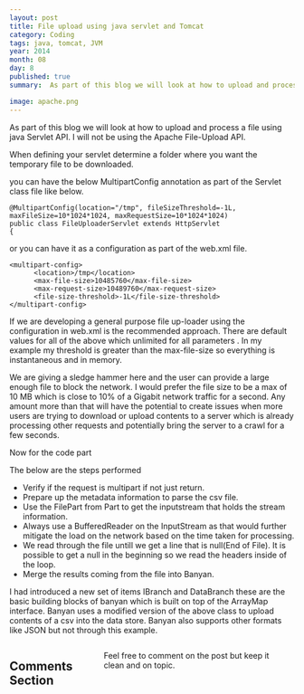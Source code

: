 ```yaml
---
layout: post
title: File upload using java servlet and Tomcat
category: Coding
tags: java, tomcat, JVM
year: 2014
month: 08
day: 8
published: true
summary:  As part of this blog we will look at how to upload and process a file using java Servlet API. I will not be using the Apache File-Upload API.

image: apache.png
---
```

As part of this blog we will look at how to upload and process a file using java Servlet API.
I will not be using the Apache File-Upload API.

When  defining your servlet determine a folder where you want the temporary file to be downloaded.

you can have the below MultipartConfig annotation as part of the Servlet class file like below.

```
@MultipartConfig(location="/tmp", fileSizeThreshold=-1L, maxFileSize=10*1024*1024, maxRequestSize=10*1024*1024)
public class FileUploaderServlet extends HttpServlet
{
```
or you can have it as a configuration as part of the web.xml file. 

```
<multipart-config>
      <location>/tmp</location>
      <max-file-size>10485760</max-file-size>
      <max-request-size>10489760</max-request-size>
      <file-size-threshold>-1L</file-size-threshold>
</multipart-config>
```

If we are developing a general purpose file up-loader using the configuration in web.xml is the recommended approach. There are default values for all of the above which unlimited for all parameters . In my example my threshold is greater than the max-file-size so everything is instantaneous and in memory.

We are giving a sledge hammer here and the user can provide a large enough file to block the network. I would prefer the file size to be a max of 10 MB which is close to 10% of a Gigabit network traffic for a second. Any amount more than that will have the potential to create issues when more users are trying to download or upload contents to a server which is already processing other requests and potentially bring the server to a crawl for a few seconds.

Now for the code part 

<script src="https://gist.github.com/vallur/1ce92f3df5347ae2907a.js"></script>

The below are the steps performed

* Verify if the request is multipart if not just return.
* Prepare up the metadata information to parse the csv file.
* Use the FilePart from Part to get the inputstream that holds the stream information.
* Always use a BufferedReader on the InputStream as that would further mitigate the load on the network based on the time taken for processing.
* We read through the file untill we get a line that is null(End of File). It is possible to get a null in the beginning so we read the headers inside of the loop.
* Merge the results coming from the file into Banyan.

I had introduced a new set of items IBranch and DataBranch these are the basic building blocks of banyan which is built on top of the ArrayMap interface. Banyan uses a modified version of the above class to upload contents of a csv into the data store. Banyan also supports other formats like JSON but not through this example.

<div class="row">	
    <div class="span9 columns">    
		<h2>Comments Section</h2>
	    <p>Feel free to comment on the post but keep it clean and on topic.</p>	
		<div id="disqus_thread"></div>
		<script type="text/javascript">
			/* * * CONFIGURATION VARIABLES: EDIT BEFORE PASTING INTO YOUR WEBPAGE * * */
			var disqus_shortname = 'vallur'; // required: replace example with your forum shortname
			var disqus_identifier = '{{ page.url }}';
			var disqus_url = 'http://erjjones.github.com{{ page.url }}';
			
			/* * * DON'T EDIT BELOW THIS LINE * * */
			(function() {
				var dsq = document.createElement('script'); dsq.type = 'text/javascript'; dsq.async = true;
				dsq.src = 'http://' + disqus_shortname + '.disqus.com/embed.js';
				(document.getElementsByTagName('head')[0] || document.getElementsByTagName('body')[0]).appendChild(dsq);
			})();
		</script>
		<noscript>Please enable JavaScript to view the <a href="http://disqus.com/?ref_noscript">comments powered by Disqus.</a></noscript>
		<a href="http://disqus.com" class="dsq-brlink">blog comments powered by <span class="logo-disqus">Disqus</span></a>
	</div>
</div>

<!-- Twitter -->
<script>!function(d,s,id){var js,fjs=d.getElementsByTagName(s)[0];if(!d.getElementById(id)){js=d.createElement(s);js.id=id;js.src="//platform.twitter.com/widgets.js";fjs.parentNode.insertBefore(js,fjs);}}(document,"script","twitter-wjs");</script>

<!-- Google + -->
<script type="text/javascript">
  (function() {
    var po = document.createElement('script'); po.type = 'text/javascript'; po.async = true;
    po.src = 'https://apis.google.com/js/plusone.js';
    var s = document.getElementsByTagName('script')[0]; s.parentNode.insertBefore(po, s);
  })();
</script>
